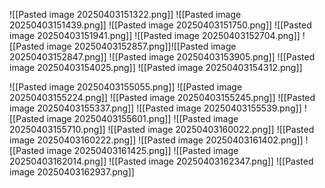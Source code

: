 ![[Pasted image 20250403151322.png]]
![[Pasted image 20250403151439.png]]
![[Pasted image 20250403151750.png]]
![[Pasted image 20250403151941.png]]
![[Pasted image 20250403152704.png]]
![[Pasted image 20250403152857.png]]![[Pasted image 20250403152847.png]]
![[Pasted image 20250403153905.png]]
![[Pasted image 20250403154025.png]]
![[Pasted image 20250403154312.png]]

![[Pasted image 20250403155055.png]]
![[Pasted image 20250403155224.png]]
![[Pasted image 20250403155245.png]]
![[Pasted image 20250403155337.png]]
![[Pasted image 20250403155539.png]]
![[Pasted image 20250403155601.png]]
![[Pasted image 20250403155710.png]]
![[Pasted image 20250403160022.png]]
![[Pasted image 20250403160222.png]]
![[Pasted image 20250403161402.png]]
![[Pasted image 20250403161425.png]]
![[Pasted image 20250403162014.png]]
![[Pasted image 20250403162347.png]]
![[Pasted image 20250403162937.png]]